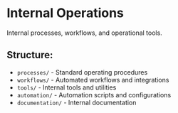 # Internal Operations

Internal processes, workflows, and operational tools.

## Structure:
- `processes/` - Standard operating procedures
- `workflows/` - Automated workflows and integrations
- `tools/` - Internal tools and utilities
- `automation/` - Automation scripts and configurations
- `documentation/` - Internal documentation
